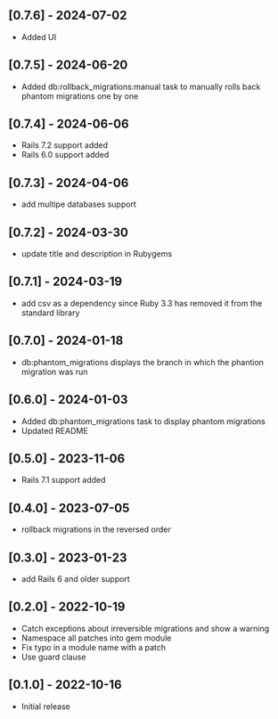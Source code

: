 ## [0.7.6] - 2024-07-02
- Added UI

## [0.7.5] - 2024-06-20
- Added db:rollback_migrations:manual task to manually rolls back phantom migrations one by one

## [0.7.4] - 2024-06-06
- Rails 7.2 support added
- Rails 6.0 support added

## [0.7.3] - 2024-04-06
- add multipe databases support

## [0.7.2] - 2024-03-30
- update title and description in Rubygems

## [0.7.1] - 2024-03-19

- add csv as a dependency since Ruby 3.3 has removed it from the standard library

## [0.7.0] - 2024-01-18

- db:phantom_migrations displays the branch in which the phantion migration was run

## [0.6.0] - 2024-01-03

- Added db:phantom_migrations task to display phantom migrations
- Updated README

## [0.5.0] - 2023-11-06

- Rails 7.1 support added

## [0.4.0] - 2023-07-05

- rollback migrations in the reversed order

## [0.3.0] - 2023-01-23

- add Rails 6 and older support

## [0.2.0] - 2022-10-19

- Catch exceptions about irreversible migrations and show a warning
- Namespace all patches into gem module
- Fix typo in a module name with a patch
- Use guard clause

## [0.1.0] - 2022-10-16

- Initial release
